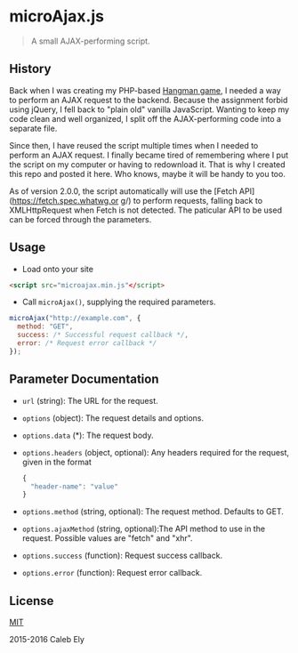 # microAjax.js #
> A small AJAX-performing script.

## History ##
Back when I was creating my PHP-based [Hangman game](https://triangle717.wordpress.com/2015/05/18/creating-hangman-in-php-and-javascript/),
I needed a way to perform an AJAX request to the backend. Because the assignment forbid using jQuery, I fell back to "plain old" vanilla JavaScript. Wanting to keep my code clean and well organized, I split off the AJAX-performing code into a separate file.

Since then, I have reused the script multiple times when I needed to perform an AJAX request. I finally became tired of remembering where I put the script on my computer or having to redownload it. That is why I created this repo and posted it here. Who knows, maybe it will be handy to you too.

As of version 2.0.0, the script automatically will use the [Fetch API](https://fetch.spec.whatwg.or g/) to perform requests, falling back to XMLHttpRequest when Fetch is not detected. The paticular API to be used can be forced through the parameters.

## Usage ##
* Load onto your site
```html
<script src="microajax.min.js"</script>
```

* Call `microAjax()`, supplying the required parameters.
```js
microAjax("http://example.com", {
  method: "GET",
  success: /* Successful request callback */,
  error: /* Request error callback */
});
```

## Parameter Documentation ##
* `url` (string): The URL for the request.
* `options` (object): The request details and options.
* `options.data` (*): The request body.
* `options.headers` (object, optional): Any headers required for the request,
   given in the format

   ```js
   {
     "header-name": "value"
   }
   ```

* `options.method` (string, optional): The request method. Defaults to GET.
* `options.ajaxMethod` (string, optional):The API method to use in the request.
   Possible values are "fetch" and "xhr".
* `options.success` (function): Request success callback.
* `options.error` (function): Request error callback.

## License ##
[MIT](LICENSE)

2015-2016 Caleb Ely